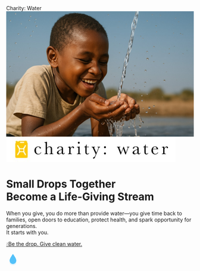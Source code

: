 <!DOCTYPE html>
<html lang="en">
<head>
  <meta charset="UTF-8">
  <meta name="viewport" content="width=device-width, initial-scale=1">
  Charity: Water
  <link rel="stylesheet" href="styles.css">
</head>
<body>
  <div class="container">
    <div class="image-bg">
      <!-- Replace the src below with your actual image path -->
      <img src="ChatGPT Image 1.jpg" alt="Child catching clean water in hands" class="main-image">
      <div class="content">
        <div class="logo">
          <img src="CWLogo.jpg" alt="charity: water logo">
        </div>
        <div class="headline">
          <h1>Small Drops Together<br>Become a Life-Giving Stream</h1>
          <p class="supporting">
            When you give, you do more than provide water—you give time back to families, open doors to education, protect health, and spark opportunity for generations.<br>
            It starts with you.
          </p>
          <p class="cta">
            <span 
          </p>
          <a href="#" class="cta-button">💧Be the drop. Give clean water.</a>
   <!-- Drop Animation Container -->
          <div class="drop-animation">
            <svg class="drop" viewBox="0 0 32 32" width="36" height="36">
              <ellipse cx="16" cy="24" rx="8" ry="6" fill="#53C1F9" opacity="0.15"/>
              <path d="M16 3C11 10 8 15 8 19a8 8 0 0 0 16 0c0-4-3-9-8-16z" fill="#53C1F9"/>
              <ellipse class="splash" cx="16" cy="28" rx="6" ry="2.2" fill="#53C1F9" opacity="0"/>
            </svg>
          </div>
        </div>
      </div>
    </div>
  </div>
